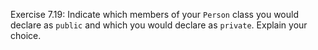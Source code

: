 Exercise 7.19: Indicate which members of your ```Person``` class you would
declare as ```public``` and which you would declare as ```private```. Explain your
choice.